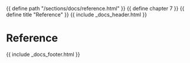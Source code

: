 {{ define path "/sections/docs/reference.html" }}
{{ define chapter 7 }}
{{ define title "Reference" }}
{{ include _docs_header.html }}

# Reference


{{ include _docs_footer.html }}

